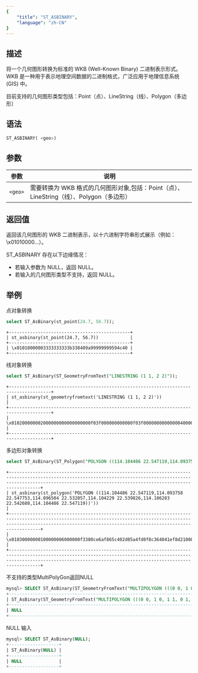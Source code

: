 ```yaml
---
{
    "title": "ST_ASBINARY",
    "language": "zh-CN"
}
---
```


## 描述

将一个几何图形转换为标准的 WKB (Well-Known Binary) 二进制表示形式。WKB 是一种用于表示地理空间数据的二进制格式，广泛应用于地理信息系统 (GIS) 中。

目前支持的几何图形类型包括：Point（点）、LineString（线）、Polygon（多边形）

## 语法

```sql
ST_ASBINARY( <geo>)
```

## 参数

| 参数 | 说明       |
| -- |----------|
| `<geo>` | 需要转换为 WKB 格式的几何图形对象,包括：Point（点）、LineString（线）、Polygon（多边形） |

## 返回值

返回该几何图形的 WKB 二进制表示，以十六进制字符串形式展示（例如：\x01010000...）。

ST_ASBINARY 存在以下边缘情况：

- 若输入参数为 NULL，返回 NULL。
- 若输入的几何图形类型不支持，返回 NULL。

## 举例


点对象转换

```sql
select ST_AsBinary(st_point(24.7, 56.7));
```

```text
+----------------------------------------------+
| st_asbinary(st_point(24.7, 56.7))            |
+----------------------------------------------+
| \x01010000003333333333b338409a99999999594c40 |
+----------------------------------------------+
```

线对象转换

```sql
select ST_AsBinary(ST_GeometryFromText("LINESTRING (1 1, 2 2)"));
```

```text
+--------------------------------------------------------------------------------------+
| st_asbinary(st_geometryfromtext('LINESTRING (1 1, 2 2)'))                            |
+--------------------------------------------------------------------------------------+
| \x010200000002000000000000000000f03f000000000000f03f00000000000000400000000000000040 |
+--------------------------------------------------------------------------------------+
```

多边形对象转换

```sql
select ST_AsBinary(ST_Polygon("POLYGON ((114.104486 22.547119,114.093758 22.547753,114.096504 22.532057,114.104229 22.539826,114.106203 22.542680,114.104486 22.547119))"));
```

```text
+------------------------------------------------------------------------------------------------------------------------------------------------------------------------------------------------------------------------------+
| st_asbinary(st_polygon('POLYGON ((114.104486 22.547119,114.093758 22.547753,114.096504 22.532057,114.104229 22.539826,114.106203 22.542680,114.104486 22.547119))'))                                                         |
+------------------------------------------------------------------------------------------------------------------------------------------------------------------------------------------------------------------------------+
| \x01030000000100000006000000f3380ce6af865c402d05a4fd0f8c364041ef8d2100865c403049658a398c3640b9fb1c1f2d865c409d9b36e334883640de921cb0ab865c40cf876709328a36402cefaa07cc865c407b319413ed8a3640f3380ce6af865c402d05a4fd0f8c3640 |
+------------------------------------------------------------------------------------------------------------------------------------------------------------------------------------------------------------------------------+
```

不支持的类型MultiPolyGon返回NULL

```sql
mysql> SELECT ST_AsBinary(ST_GeometryFromText("MULTIPOLYGON (((0 0, 1 0, 1 1, 0 1, 0 0)), ((2 2, 3 2, 3 3, 2 3, 2 2)))"));
+-------------------------------------------------------------------------------------------------------------+
| ST_AsBinary(ST_GeometryFromText("MULTIPOLYGON (((0 0, 1 0, 1 1, 0 1, 0 0)), ((2 2, 3 2, 3 3, 2 3, 2 2)))")) |
+-------------------------------------------------------------------------------------------------------------+
| NULL                                                                                                        |
+-------------------------------------------------------------------------------------------------------------+
```

NULL 输入


```sql
mysql> SELECT ST_AsBinary(NULL);
+-------------------+
| ST_AsBinary(NULL) |
+-------------------+
| NULL              |
+-------------------+
```

